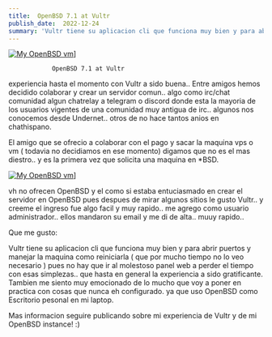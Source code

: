 ```yaml
---
title:  OpenBSD 7.1 at Vultr
publish_date:  2022-12-24
summary: 'Vultr tiene su aplicacion cli que funciona muy bien y para abrir puertos y manejar la maquina como reiniciarla ( que por mucho tiempo no lo veo necesario ) pues no hay que ir al molestoso panel web a perder el tiempo con esas simplezas..'
---
```


[![My OpenBSD vm](/vultr-vm-openbsd.png)](https://dev1ls.online)]

                OpenBSD 7.1 at Vultr

 experiencia hasta el momento con Vultr a sido buena..
 Entre amigos hemos decidido colaborar y crear un servidor
 comun.. algo como irc/chat comunidad algun chatrelay a
 telegram o discord donde esta la mayoria de los usuarios
 vigentes de una comunidad muy antigua de irc.. algunos
 nos conocemos desde Undernet.. otros de no hace tantos
 anios en chathispano.

 El amigo que se ofrecio a colaborar con el pago y sacar
 la maquina vps o vm ( todavia no decidiamos en ese momento)
 digamos que no es el mas diestro.. y es la primera vez que
 solicita una maquina en *BSD.

[![My OpenBSD vm](/vultr-openbsd.png)](https://dev1ls.online)]

vh no ofrecen OpenBSD y el como si estaba entuciasmado en
crear el servidor en OpenBSD pues despues de mirar algunos
sitios le gusto Vultr.. y creeme el ingreso fue algo facil
y muy rapido.. me agrego como usuario administrador.. ellos
mandaron su email y me di de alta.. muuy rapido..

Que me gusto:

Vultr tiene su aplicacion cli que funciona muy bien y para
abrir puertos y manejar la maquina como reiniciarla
( que por mucho tiempo no lo veo necesario ) pues no hay que
ir al molestoso panel web a perder el tiempo con esas
simplezas.. que hasta en general la experiencia a sido gratificante.
Tambien me siento muy emocionado de lo mucho que voy a poner
en practica con cosas que nunca eh configurado. ya que uso
OpenBSD como Escritorio pesonal en mi laptop.

Mas informacion seguire publicando sobre mi experiencia de
Vultr y de mi OpenBSD instance! :)




